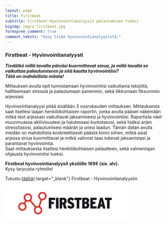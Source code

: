 ```yaml
---
layout: page
title: Firstbeat
subtitle: Firstbeat-Hyvinvointianalyysit palautumisen tueksi
bigimg: img/a_firstbeat.jpg
formspree_comment: true
comment_teksti: "Kysy lisää hyvinvointianalyysistä:"
---
```


### Firstbeat - Hyvinvointianalyysit

***Tiedätkö millä tavalla päiväsi kuormittavat sinua, ja millä tavalla se vaikuttaa palautumiseen ja sitä kautta hyvinvointiisi?  
Tätä on mahdollista mitata!***

Mittauksen avulla opit tunnistamaan hyvinvointiisi vaikuttavia tekijöitä, hallitsemaan stressiä ja palautumaan paremmin, sekä liikkumaan fiksummin arjessasi.

Hyvinvointianalyysi pitää sisällään 3 vuorokauden mittauksen. Mittauksesta saat itsellesi laajan henkilökohtaisen raportin, jonka avulla pääset näkemään mitkä teot arjessasi vaikuttavat jaksamiseesi ja hyvinvointiisi.  Raportista näet muunmuassa aktiivisuutesi ja halutessasi kuntotasosi, sekä lisäksi arjen stressitasosi, palautumisesi määrän ja unesi laadun. Tämän datan avulla meidän on  mahdollista konkreettisesti päästä kiinni siihen, mitkä asiat arjessa sinua kuormittavat ja mitkä valinnat taas tukevat jaksamistasi ja parantavat hyvinvointia.  
Saat mittauksesta itsellesi henkilökohtaisen palautteen, sekä valmentajan ohjausta hyvinvointisi tueksi.

**Firstbeat hyvinvointianalyysit yksilölle 169€ (sis. alv).**  
Kysy tarjousta ryhmille!

Tutustu [täältä](https://www.firstbeat.com/fi/tyo-ja-hyvinvointi/hyvinvointianalyysi/){:target="_blank"} Firstbeat - Hyvinvointianalyysiin



<img src="/img/firstbeat_logo.jpg" alt="Firstbeat" width="400" class="center-block"/> 

